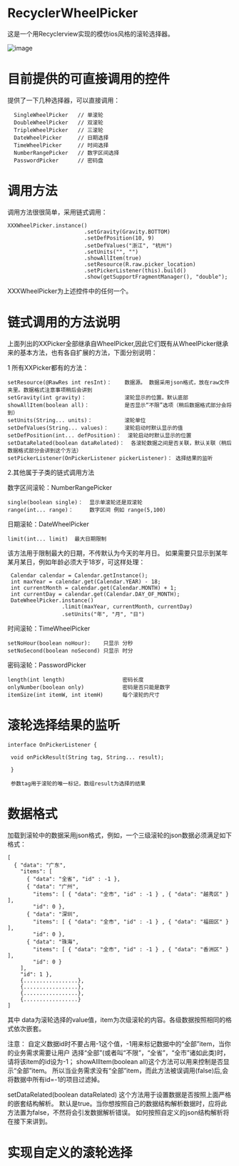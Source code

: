 # RecyclerWheelPicker

这是一个用Recyclerview实现的模仿ios风格的滚轮选择器。

![image](https://github.com/devilist/RecyclerWheelPicker/raw/master/images/image.gif)

# 目前提供的可直接调用的控件
提供了一下几种选择器，可以直接调用：

```
  SingleWheelPicker   // 单滚轮
  DoubleWheelPicker   // 双滚轮
  TripleWheelPicker   // 三滚轮
  DateWheelPicker     // 日期选择
  TimeWheelPicker     // 时间选择
  NumberRangePicker   // 数字区间选择
  PasswordPicker      // 密码盘
```

# 调用方法
调用方法很很简单，采用链式调用：

```
XXXWheelPicker.instance()
                        .setGravity(Gravity.BOTTOM)
                        .setDefPosition(10, 9)
                        .setDefValues("浙江", "杭州")
                        .setUnits("", "")
                        .showAllItem(true)
                        .setResource(R.raw.picker_location)
                        .setPickerListener(this).build()
                        .show(getSupportFragmentManager(), "double");
```
XXXWheelPicker为上述控件中的任何一个。

# 链式调用的方法说明
上面列出的XXPicker全部继承自WheelPicker,因此它们既有从WheelPicker继承来的基本方法，也有各自扩展的方法，下面分别说明：

1 所有XXPicker都有的方法：
```
setResource(@RawRes int resInt)：    数据源。 数据采用json格式，放在raw文件夹里。数据格式注意事项稍后会讲到
setGravity(int gravity)：            滚轮显示的位置。默认底部
showAllItem(boolean all)：           是否显示“不限”选项（稍后数据格式部分会将到）
setUnits(String... units)：          滚轮单位
setDefValues(String... values)：     滚轮启动时默认显示的值
setDefPosition(int... defPosition)：  滚轮启动时默认显示的位置
setDataRelated(boolean dataRelated)：  各滚轮数据之间是否关联，默认关联（稍后数据格式部分会讲到这个方法）
setPickerListener(OnPickerListener pickerListener)： 选择结果的监听

```

2.其他属于子类的链式调用方法

数字区间滚轮：NumberRangePicker
```
single(boolean single)：  显示单滚轮还是双滚轮
range(int... range)：     数字区间 例如 range(5,100)

```

日期滚轮：DateWheelPicker

```
limit(int... limit)  最大日期限制
```
该方法用于限制最大的日期，不传默认为今天的年月日。
如果需要只显示到某年某月某日，例如年龄必须大于18岁，可这样处理：
```
 Calendar calendar = Calendar.getInstance();
 int maxYear = calendar.get(Calendar.YEAR) - 18;
 int currentMonth = calendar.get(Calendar.MONTH) + 1;
 int currentDay = calendar.get(Calendar.DAY_OF_MONTH);
 DateWheelPicker.instance()
                 .limit(maxYear, currentMonth, currentDay)
                 .setUnits("年", "月", "日")
```

时间滚轮：TimeWheelPicker

```
setNoHour(boolean noHour):    只显示 分秒
setNoSecond(boolean noSecond) 只显示 时分
```

密码滚轮：PasswordPicker
```
length(int length)                  密码长度
onlyNumber(boolean only)            密码是否只能是数字
itemSize(int itemW, int itemH)      每个滚轮的尺寸
```

# 滚轮选择结果的监听
```
interface OnPickerListener {

 void onPickResult(String tag, String... result);

 }

 参数tag用于滚轮的唯一标记，数组result为选择的结果

```

# 数据格式
加载到滚轮中的数据采用json格式，例如，一个三级滚轮的json数据必须满足如下格式：
```
[
  { "data": "广东",
    "items": [
      { "data": "全省", "id" : -1 },
      { "data": "广州",
        "items": [ { "data": "全市", "id" : -1 } , { "data": "越秀区" } ],
        "id": 0 },
      { "data": "深圳",
        "items": [ { "data": "全市", "id" : -1 } , { "data": "福田区" }  ],
        "id": 0 },
      { "data": "珠海",
        "items": [ { "data": "全市", "id" : -1 } , { "data": "香洲区" }  ],
        "id": 0 }
    ],
    "id": 1 },
    {.................},
    {.................},
    {.................},
    {.................}
]
```
其中 data为滚轮选择的value值，item为次级滚轮的内容。各级数据按照相同的格式依次嵌套。

注意：
  自定义数据id时不要占用-1这个值，-1用来标记数据中的“全部”item，当你的业务需求需要让用户
选择“全部”(或者叫“不限”，“全省”，“全市”诸如此类)时，请将该item的id设为-1；
showAllItem(boolean all)这个方法可以用来控制是否显示“全部”item。
所以当业务需求没有“全部”item，而此方法被误调用(false)后,会将数据中所有id=-1的项目过滤掉。

  setDataRelated(boolean dataRelated) 这个方法用于设置数据是否按照上面严格的嵌套结构解析。
默认是true。当你想按照自己的数据结构解析数据时，应将此方法置为false，不然将会引发数据解析错误。
如何按照自定义的json结构解析将在接下来讲到。

# 实现自定义的滚轮选择
